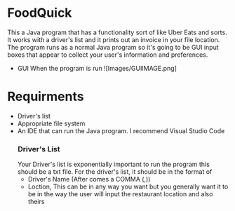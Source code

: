 # FoodQuick
This a Java program that has a functionality sort of like Uber Eats and sorts. It works with a driver's list and it prints out an invoice in your file location.
The program runs as a normal Java program so it's going to be GUI input boxes that appear to collect your user's information and preferences.

* GUI When the program is run
  ![Images/GUIIMAGE.png]

# Requirments
* Driver's list
* Appropriate file system
* An IDE that can run the Java program. I recommend Visual Studio Code
  ### Driver's List
  Your Driver's list is exponentially important to run the program this should be a txt file.
  For the driver's list, it should be in the format of
  * Driver's Name (After comes a COMMA (,))
  * Loction, This can be in any way you want but you generally want it to be in the way the user will input the  restaurant location and also theirs
